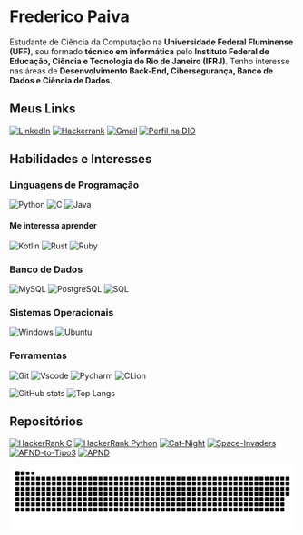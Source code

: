 

<!--
SIM
How to make the bio gif 
Thanks to [matyo91](https://github.com/matyo91)
I made my with https://codesandbox.io/s/github-profile-2ijk7
Then i recorded my screen to gif on Mac with Quicktime  and save result to [assets/github.mov](assets/github.mov)
This [GIF converter](https://ezgif.com/video-to-gif) help me to create a dedicated command that convert MOV to GIF.
Then i save result to [assets/github.gif](assets/github.gif)
-->

# Frederico Paiva

Estudante de Ciência da Computação na **Universidade Federal Fluminense (UFF)**, sou formado **técnico em informática** pelo **Instituto Federal de Educação, Ciência e Tecnologia do Rio de Janeiro (IFRJ)**. Tenho interesse nas áreas de **Desenvolvimento Back-End, Cibersegurança, Banco de Dados e Ciência de Dados**.

## Meus Links
[![LinkedIn](https://img.shields.io/badge/LinkedIn-0077B5?style=for-the-badge&logo=linkedin&logoColor=white)](https://www.linkedin.com/in/fredericogpaiva/)
[![Hackerrank](https://img.shields.io/badge/-Hackerrank-2EC866?style=for-the-badge&logo=HackerRank&logoColor=white)](https://www.hackerrank.com/profile/fredericogdpaiva)
[![Gmail](https://img.shields.io/badge/Gmail-333333?style=for-the-badge&logo=gmail&logoColor=red)](mailto:fredericogdpaiva@gmail.com)
[![Perfil na DIO](https://img.shields.io/badge/-Meu%20Perfil%20na%20DIO-30A3DC?style=for-the-badge)](https://www.dio.me/users/fredericogdpaiva)

## Habilidades e Interesses
### Linguagens de Programação
![Python](https://img.shields.io/badge/Python-14354C?style=for-the-badge&logo=python&logoColor=white)
![C](https://img.shields.io/badge/C-00599C?style=for-the-badge&logo=c&logoColor=white)
![Java](https://img.shields.io/badge/Java-000?style=for-the-badge&logo=java)
#### Me interessa aprender
![Kotlin](https://img.shields.io/badge/Kotlin-0095D5?&style=for-the-badge&logo=kotlin&logoColor=white)
![Rust](https://img.shields.io/badge/Rust-D3D3D3?&style=for-the-badge&logo=rust&logoColor=black)
![Ruby](https://img.shields.io/badge/Ruby-CC342D?style=for-the-badge&logo=ruby&logoColor=white)
### Banco de Dados
![MySQL](https://img.shields.io/badge/MySQL-00000F?style=for-the-badge&logo=mysql&logoColor=white)
![PostgreSQL](https://img.shields.io/badge/PostgreSQL-000?style=for-the-badge&logo=postgresql)
![SQL](https://img.shields.io/badge/SQL-000?style=for-the-badge&logo=sql)
### Sistemas Operacionais
![Windows](https://img.shields.io/badge/Windows-000?style=for-the-badge&logo=windows&logoColor=2CA5E0)
![Ubuntu](https://img.shields.io/badge/Ubuntu-E95420?style=for-the-badge&logo=ubuntu&logoColor=FFF)
### Ferramentas
![Git](https://img.shields.io/badge/GIT-E44C30?style=for-the-badge&logo=git&logoColor=white)
![Vscode](https://img.shields.io/badge/Vscode-007ACC?style=for-the-badge&logo=visual-studio-code&logoColor=white)
![Pycharm](https://img.shields.io/badge/Pycharm-21D789?style=for-the-badge&logo=pycharm&logoColor=white)
![CLion](https://img.shields.io/badge/CLion-E43C8c?style=for-the-badge&logo=clion&logoColor=white)

![GitHub stats](https://github-readme-stats.vercel.app/api?username=fredpaiva42&theme=monokai&show_icons=true)
![Top Langs](https://github-readme-stats-git-masterrstaa-rickstaa.vercel.app/api/top-langs/?username=fredpaiva42&layout=compact&theme=monokai&show_icons=true)

## Repositórios
[![HackerRank C](https://github-readme-stats.vercel.app/api/pin/?username=fredpaiva42&repo=hackerRank-C&theme=monokai&show_icons=true)](https://github.com/fredpaiva42/hackerRank-C)
[![HackerRank Python](https://github-readme-stats.vercel.app/api/pin/?username=fredpaiva42&repo=hackerRank-python&theme=monokai&show_icons=true)](https://github.com/fredpaiva42/hackerRank-python)
[![Cat-Night](https://github-readme-stats.vercel.app/api/pin/?username=fredpaiva42&repo=Cat-Night&theme=monokai&show_icons=true)](https://github.com/fredpaiva42/Cat-Night)
[![Space-Invaders](https://github-readme-stats.vercel.app/api/pin/?username=fredpaiva42&repo=Space-Invaders&theme=monokai&show_icons=true)](https://github.com/fredpaiva42/Space-Invaders)
[![AFND-to-Tipo3](https://github-readme-stats.vercel.app/api/pin/?username=fredpaiva42&repo=AFNDtoTipo3&theme=monokai&show_icons=true)](https://github.com/fredpaiva42/AFNDtoTipo3)
[![APND](https://github-readme-stats.vercel.app/api/pin/?username=fredpaiva42&repo=automato-de-pilha&theme=monokai&show_icons=true)](https://github.com/fredpaiva42/automato-de-pilha)
  
 ![Snake animation](https://github.com/fredpaiva42/fredpaiva42/blob/output/github-contribution-grid-snake.svg)

